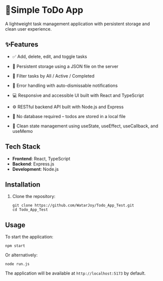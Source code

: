 # 📝Simple ToDo App

A lightweight task management application with persistent storage and clean user experience.

## ✨Features

- ✅ Add, delete, edit, and toggle tasks

- 🔄 Persistent storage using a JSON file on the server

- 🧠 Filter tasks by All / Active / Completed

- 🧪 Error handling with auto-dismissable notifications

- 💻 Responsive and accessible UI built with React and TypeScript

- ⚙️ RESTful backend API built with Node.js and Express

- 💾 No database required – todos are stored in a local file

- 🧼 Clean state management using useState, useEffect, useCallback, and useMemo

## Tech Stack

- **Frontend**: React, TypeScript
- **Backend**: Express.js
- **Development**: Node.js

## Installation

1. Clone the repository:
   ```
   git clone https://github.com/WatarJoy/Todo_App_Test.git
   cd Todo_App_Test
   ```

## Usage

To start the application:

```
npm start
```

Or alternatively:

```
node run.js
```

The application will be available at `http://localhost:5173` by default.
